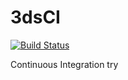 # 3dsCI 

[![Build Status](https://travis-ci.org/Pirater12/3dsCI.svg?branch=master)](https://travis-ci.org/Pirater12/3dsCI)

Continuous Integration try
